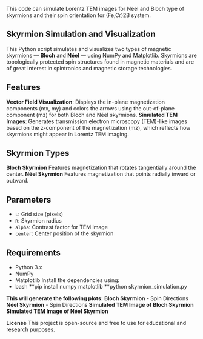 This code can simulate Lorentz TEM images for Neel and Bloch type of skyrmions and their spin orientation for (Fe,Cr)2B system.

## Skyrmion Simulation and Visualization
This Python script simulates and visualizes two types of magnetic skyrmions — **Bloch** and **Néel** — using NumPy and Matplotlib. Skyrmions are topologically protected spin structures found in magnetic materials and are of great interest in spintronics and magnetic storage technologies.
## Features
**Vector Field Visualization**: Displays the in-plane magnetization components (mx, my) and colors the arrows using the out-of-plane component (mz) for both Bloch and Néel skyrmions.
**Simulated TEM Images**: Generates transmission electron microscopy (TEM)-like images based on the z-component of the magnetization (mz), which reflects how skyrmions might appear in Lorentz TEM imaging.
## Skyrmion Types
**Bloch Skyrmion** Features magnetization that rotates tangentially around the center.
**Néel Skyrmion** Features magnetization that points radially inward or outward.
## Parameters
- `L`: Grid size (pixels)
- `R`: Skyrmion radius
- `alpha`: Contrast factor for TEM image
- `center`: Center position of the skyrmion
## Requirements
- Python 3.x
- NumPy
- Matplotlib
Install the dependencies using:
- bash
**pip install numpy matplotlib
**python skyrmion_simulation.py

**This will generate the following plots:**
**Bloch Skyrmion** - Spin Directions
**Néel Skyrmion** - Spin Directions
**Simulated TEM Image of Bloch Skyrmion**
**Simulated TEM Image of Néel Skyrmion**

**License**
This project is open-source and free to use for educational and research purposes.
